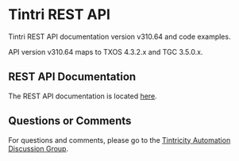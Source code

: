 # Tintri REST API #
Tintri REST API documentation version v310.64 and code examples.

API version v310.64 maps to TXOS 4.3.2.x and TGC 3.5.0.x.

## REST API Documentation ##
The REST API documentation is located [here](https://tintri.github.io/tintri-rest-api/index.html).

## Questions or Comments ##
For questions and comments, please go to the [Tintricity Automation Discussion Group](http://hub.tintricity.com/discussions/automation).
